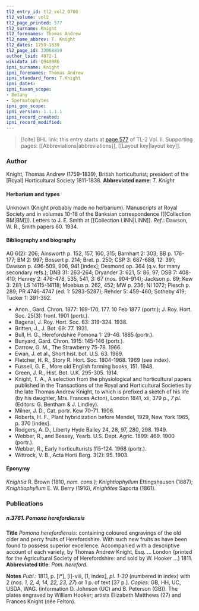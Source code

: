 ```yaml
---
tl2_entry_id: tl2_vol2_0700
tl2_volume: vol2
tl2_page_printed: 577
tl2_surname: Knight
tl2_forenames: Thomas Andrew
tl2_name_abbrev: T. Knight
tl2_dates: 1759-1839
tl2_page_id: 33068819
author_lsid: 4872-1
wikidata_id: Q940986
ipni_surname: Knight
ipni_forenames: Thomas Andrew
ipni_standard_form: T.Knight
ipni_dates: 
ipni_taxon_scope: 
- Botany
- Spermatophytes
ipni_geo_scope: 
ipni_version: 1.1.1.1
ipni_record_created: 
ipni_record_modified:
---
```



> [!cite] BHL link: this entry starts at [page 577](https://www.biodiversitylibrary.org/page/33068819) of TL-2 Vol. II.
> Supporting pages: [[Abbreviations|abbreviations]], [[Layout key|layout key]].

### Author

Knight, Thomas Andrew (1759-1839), British horticulturist; president of the \[Royal\] Horticultural Society 1811-1838. 
**Abbreviated name**: *T. Knight*

#### Herbarium and types

Unknown (Knight probably made no herbarium). Manuscripts at Royal Society and in volumes 10-18 of the Banksian correspondence ([[Collection BM|BM]]). Letters to J. E. Smith at [[Collection LINN|LINN]].
*Ref*.: Dawson, W. R., Smith papers 60. 1934.

#### Bibliography and biography

AG 6(2): 206; Ainsworth p. 152, 157, 160, 315; Barnhart 2: 303; BB p. 176-177; BM 2: 997; Bossert p. 214; Bret. p. 250; CSP 3: 687-688, 12: 391; Dawson p. 496-509, 906, 941 \[index\]; Desmond op. 364 (q.v. for many secondary refs.); DNB 31: 263-264; Dryander 3: 621, 5: 86, 97; DSB 7: 408-410; Henrey 2: 476-478, 535, 541, 3: 67 (nos. 904-914); Jackson p. 69; Kew 3: 281; LS 14115-14118; Moebius p. 262, 452; MW p. 236; NI 1072; Plesch p. 289; PR 4746-4747 (ed. 1: 5283-5287); Rehder 5: 459-460; Sotheby 419; Tucker 1: 391-392.
- Anon., Gard. Chron. 1877: 169-170, 177. 10 Feb 1877 (portr.); J. Roy. Hort. Soc. 25(3): front. 1901 (portr.).
- Bagenal, J. Roy. Hort. Soc. 63: 319-324. 1938.
- Britten, J., J. Bot. 69: 77. 1931.
- Bull, H. G., Herefordshire Pomona 1: 29-46. 1885 (portr.).
- Bunyard, Gard. Chron. 1915: 145-146 (portr.).
- Darrow, G. M., The Strawberry 75-78. 1966.
- Ewan, J. et al., Short hist. bot. U.S. 63. 1969.
- Fletcher, H. R., Story R. Hort. Soc. 1804-1968. 1969 (see index).
- Fussell, G. E., More old English farming books, 151. 1948.
- Green, J. R., Hist. Bot. U.K. 295-305. 1914.
- Knight, T. A., A selection from the physiological and horticultural papers published in the Transactions of the Royal and Horticultural Societies by the late Thomas Andrew Knight, to which is prefixed a sketch of his life (by his daughter, Mrs. Frances Acton), London 1841, xii, 379 p., *7 pl*. (Editors: G. Bentham & J. Lindley).
- Milner, J. D., Cat. portr. Kew 70-71. 1906.
- Roberts, H. F., Plant hybridization before Mendel, 1929, New York 1965, p. 370 \[index\].
- Rodgers, A. D., Liberty Hyde Bailey 24, 28, 97, 280, 298. 1949.
- Webber, R., and Bessey, Yearb. U.S. Dept. Agric. 1899: 469. 1900 (portr.).
- Webber, R., Early horticulturists 115-124. 1968 (portr.).
- Wittrock, V. B., Acta Horti Berg. 3(2): 95. 1903.

#### Eponymy

*Knightia* R. Brown (1810, *nom. cons.); Knightiophyllum* Ettingshausen (1887); *Knightiophyllum* E. W. Berry (1916), *Knightites* Saporta (1861).

### Publications

##### n.3761. Pomona herefordiensis

**Title**
*Pomona herefordiensis*: containing coloured engravings of the old cider and perry fruits of Herefordshire. With such new fruits as have been found to possess superior excellence. Accompanied with a descriptive account of each variety, by Thomas Andrew Knight, Esq. ... London (printed for the Agricultural Society of Herefordshire: and sold by W. Hooker ...) 1811.
**Abbreviated title**: *Pom. hereford.*

**Notes**
*Publ*.: 1811, p. \[i\*\], \[i\]-viii, \[1, index\], *pl. 1-30* (numbered in index) with 2 (nos. *1, 2, 4, 14, 22, 23, 27*) or 1 p. of text \[37 p.\]. *Copies*: GB, HH, UC, USDA, WAG. (information D. Johnson (UC) and B. Peterson (GB)). The plates engraved by William Hooker; artists Elizabeth Matthews (27) and Frances Knight (née Felton).

